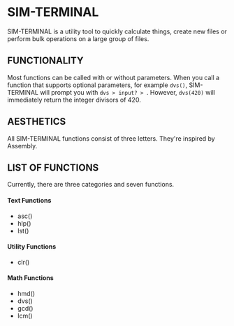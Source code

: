 # SIM-TERMINAL

SIM-TERMINAL is a utility tool to quickly calculate things, create new files or perform bulk operations on a large group of files.

## FUNCTIONALITY

Most functions can be called with or without parameters.
When you call a function that supports optional parameters, for example ```dvs()```, SIM-TERMINAL will prompt you with 
```dvs > input? > ```.
However, ```dvs(420)``` will immediately return the integer divisors of 420.

## AESTHETICS

All SIM-TERMINAL functions consist of three letters.
They're inspired by Assembly.

## LIST OF FUNCTIONS

Currently, there are three categories and seven functions.

#### Text Functions
 - asc()
 - hlp()
 - lst()
#### Utility Functions
 - clr()
#### Math Functions
 - hmd()
 - dvs()
 - gcd()
 - lcm()
